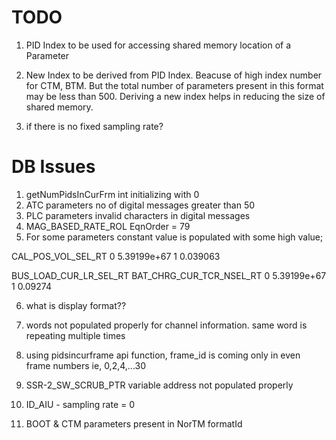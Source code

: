 # TODO

1. PID Index to be used for accessing shared memory location of a Parameter
1. New Index to be derived from PID Index. Beacuse of high index number for CTM, BTM.
But the total number of parameters present in this format may be less than 500.
Deriving a new index helps in reducing the size of shared memory.

2. if there is no fixed sampling rate?


# DB Issues
1. getNumPidsInCurFrm int initializing with 0
2. ATC parameters no of digital messages greater than 50
3. PLC parameters invalid characters in digital messages
4. MAG_BASED_RATE_ROL		EqnOrder = 79
5. For some parameters constant value is populated with some high value;

CAL_POS_VOL_SEL_RT
0		5.39199e+67
1		0.039063

BUS_LOAD_CUR_LR_SEL_RT
BAT_CHRG_CUR_TCR_NSEL_RT
0		5.39199e+67
1		0.09274

6. what is display format??

7. words not populated properly for channel information. same word is repeating multiple times

8. using pidsincurframe api function, frame_id is coming only in even frame numbers ie, 0,2,4,...30

9. SSR-2_SW_SCRUB_PTR variable address not populated properly

10. ID_AIU - sampling rate = 0

11. BOOT & CTM parameters present in NorTM formatId

